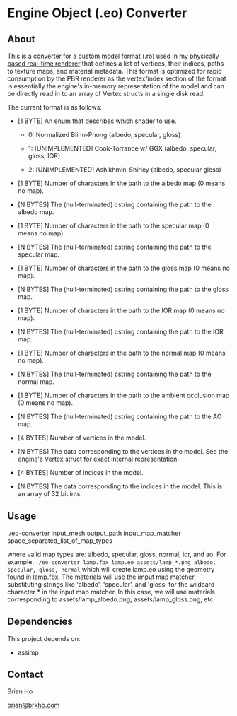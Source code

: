 # Engine Object (.eo) Converter

## About
This is a converter for a custom model format (.ro) used in [my physically based real-time renderer](https://github.com/brkho/real-time-pbr) that defines a list of vertices, their indices, paths to texture maps, and material metadata. This format is optimized for rapid consumption by the PBR renderer as the vertex/index section of the format is essentially the engine's in-memory representation of the model and can be directly read in to an array of Vertex structs in a single disk read.

The current format is as follows:

- [1 BYTE]      An enum that describes which shader to use.

  - 0: Normalized Blinn-Phong (albedo, specular, gloss)

  - 1: [UNIMPLEMENTED] Cook-Torrance w/ GGX (albedo, specular, gloss, IOR)

  - 2: [UNIMPLEMENTED] Ashikhmin-Shirley (albedo, specular gloss)

- [1 BYTE]      Number of characters in the path to the albedo map (0 means no map).

- [N BYTES]     The (null-terminated) cstring containing the path to the albedo map.

- [1 BYTE]      Number of characters in the path to the specular map (0 means no map).

- [N BYTES]     The (null-terminated) cstring containing the path to the specular map.

- [1 BYTE]      Number of characters in the path to the gloss map (0 means no map).

- [N BYTES]     The (null-terminated) cstring containing the path to the gloss map.

- [1 BYTE]      Number of characters in the path to the IOR map (0 means no map).

- [N BYTES]     The (null-terminated) cstring containing the path to the IOR map.

- [1 BYTE]      Number of characters in the path to the normal map (0 means no map).

- [N BYTES]     The (null-terminated) cstring containing the path to the normal map.

- [1 BYTE]      Number of characters in the path to the ambient occlusion map (0 means no map).

- [N BYTES]     The (null-terminated) cstring containing the path to the AO map.

- [4 BYTES]     Number of vertices in the model.

- [N BYTES]     The data corresponding to the vertices in the model. See the engine's Vertex struct for exact internal representation.

- [4 BYTES]     Number of indices in the model.

- [N BYTES]     The data corresponding to the indices in the model. This is an array of 32 bit ints.

## Usage
./eo-converter input_mesh output_path input_map_matcher space_separated_list_of_map_types

where valid map types are: albedo, specular, gloss, normal, ior, and ao. For example, `./eo-converter lamp.fbx lamp.eo assets/lamp_*.png albedo, specular, gloss, normal` which will create lamp.eo using the geometry found in lamp.fbx. The materials will use the imput map matcher, substituting strings like 'albedo', 'specular', and 'gloss' for the wildcard character * in the input map matcher. In this case, we will use materials corresponding to assets/lamp_albedo.png, assets/lamp_gloss.png, etc.

## Dependencies
This project depends on:

- assimp

## Contact
Brian Ho

brian@brkho.com
